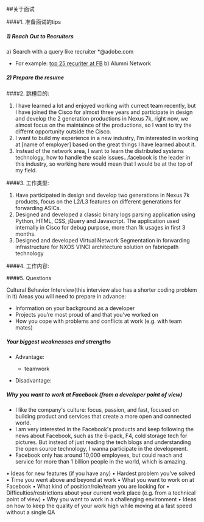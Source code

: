##关于面试

####1. 准备面试的tips
##### 1) Reach Out to Recruiters
a) Search with a query like recruiter *@adobe.com
* For example: [top 25 recuriter at FB](https://www.linkedin.com/title/recruiter-at-facebook)
b) Alumni Network 

##### 2) Prepare the resume 
####2. 跳槽目的:
1. I have learned a lot and enjoyed working with currect team recently, but I have joined the Cisco for almost three years and participate in design and develop the 2 generation productions in Nexus 7k, right now, we almost focus on the maintaince of the productions, so I want to try the differnt opportunity outside the Cisco. 
2. I want to build my experience in a new industry, I’m interested in working at [name of employer] based on the great things I have learned about it. 
3. Instead of the network area, I want to learn the distributed systems technology, how to handle the scale issues...facebook is the leader in this industry, so working here would mean that I would be at the top of my field. 

####3. 工作类型:
1. Have participated in design and develop two generations in Nexus 7k products, focus on the L2/L3 features on different generations for forwarding ASICs. 
2. Designed and developed a classic binary logs parsing application using Python, HTML, CSS, jQuery and Javascript. The application used internally in Cisco for debug purpose, more than 1k usages in first 3 months.
3. Designed and developed Virtual Network Segmentation in forwarding infrastructure for NXOS VINCI architecture solution on fabricpath technology

####4. 工作内容:


####5. Questions

Cultural Behavior Interview(this interview also has a shorter coding problem in it)
Areas you will need to prepare in advance:
* Information on your background as a developer
* Projects you’re most proud of and that you’ve worked on
* How you cope with problems and conflicts at work (e.g. with team mates)

##### Your biggest weaknesses and strengths
* Advantage:
   * teamwork 
  
* Disadvantage:

##### Why you want to work at Facebook (from a developer point of view)
   * I like the company's culture: focus, passion, and fast, focused on building product and services that create a more open and connected world. 
   * I am very interested in the Facebook's products and keep following the news about Facebook, such as the 6-pack, F4, cold storage tech for pictures. But instead of just reading the tech blogs and understanding the open source technology, I wanna participate in the development. 
   * Facebook only has around 10,000 employees, but could reach and service for more than 1 billion people in the world, which is amazing. 

• Ideas for new features (if you have any)
• Hardest problem you’ve solved
• Time you went above and beyond at work
• What you want to work on at Facebook
• What kind of position/role/team you are looking for
• Difficulties/restrictions  about your current work place (e.g. from a technical point of view)
• Why you want to work in a challenging environment
• Ideas on how to keep the quality of your work high while moving at a fast speed without a single QA
            
